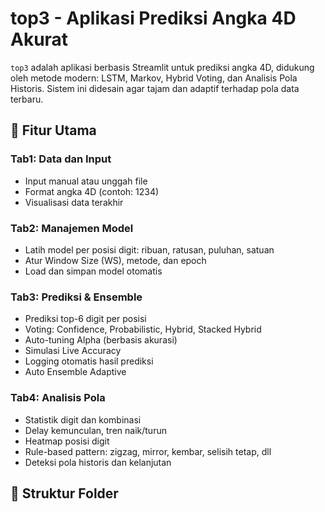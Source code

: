 # top3 - Aplikasi Prediksi Angka 4D Akurat

`top3` adalah aplikasi berbasis Streamlit untuk prediksi angka 4D, didukung oleh metode modern: LSTM, Markov, Hybrid Voting, dan Analisis Pola Historis. Sistem ini didesain agar tajam dan adaptif terhadap pola data terbaru.

## 🔧 Fitur Utama

### Tab1: Data dan Input
- Input manual atau unggah file
- Format angka 4D (contoh: 1234)
- Visualisasi data terakhir

### Tab2: Manajemen Model
- Latih model per posisi digit: ribuan, ratusan, puluhan, satuan
- Atur Window Size (WS), metode, dan epoch
- Load dan simpan model otomatis

### Tab3: Prediksi & Ensemble
- Prediksi top-6 digit per posisi
- Voting: Confidence, Probabilistic, Hybrid, Stacked Hybrid
- Auto-tuning Alpha (berbasis akurasi)
- Simulasi Live Accuracy
- Logging otomatis hasil prediksi
- Auto Ensemble Adaptive

### Tab4: Analisis Pola
- Statistik digit dan kombinasi
- Delay kemunculan, tren naik/turun
- Heatmap posisi digit
- Rule-based pattern: zigzag, mirror, kembar, selisih tetap, dll
- Deteksi pola historis dan kelanjutan

## 📁 Struktur Folder
